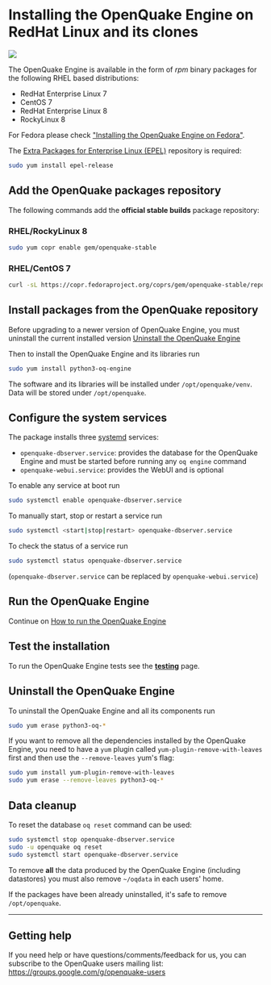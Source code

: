 # Installing the OpenQuake Engine on RedHat Linux and its clones 

<a href="https://copr.fedorainfracloud.org/coprs/gem/openquake-stable/package/python3-oq-engine/"><img src="https://copr.fedorainfracloud.org/coprs/gem/openquake-stable/package/python3-oq-engine/status_image/last_build.png" /></a>

The OpenQuake Engine is available in the form of *rpm* binary packages for the following RHEL based distributions:
- RedHat Enterprise Linux 7 
- CentOS 7
- RedHat Enterprise Linux 8 
- RockyLinux 8

For Fedora please check ["Installing the OpenQuake Engine on Fedora"](fedora.md).

The [Extra Packages for Enterprise Linux (EPEL)](https://fedoraproject.org/wiki/EPEL) repository is required: 

```bash
sudo yum install epel-release
```

## Add the OpenQuake packages repository

The following commands add the **official stable builds** package repository:

### RHEL/RockyLinux 8

```bash
sudo yum copr enable gem/openquake-stable 
```

### RHEL/CentOS 7

```bash
curl -sL https://copr.fedoraproject.org/coprs/gem/openquake-stable/repo/epel-7/gem-openquake-stable-epel-7.repo | sudo tee /etc/yum.repos.d/gem-openquake-stable-epel-7.repo
```
## Install packages from the OpenQuake repository

Before upgrading to a newer version of OpenQuake Engine, you must uninstall the current installed version [Uninstall the OpenQuake Engine](rhel.md#uninstall-the-openquake-engine)

Then to install the OpenQuake Engine and its libraries run
```bash
sudo yum install python3-oq-engine
```

The software and its libraries will be installed under `/opt/openquake/venv`. Data will be stored under `/opt/openquake`.

## Configure the system services

The package installs three [systemd](https://access.redhat.com/documentation/en-US/Red_Hat_Enterprise_Linux/7/html/System_Administrators_Guide/chap-Managing_Services_with_systemd.html) services:
- `openquake-dbserver.service`: provides the database for the OpenQuake Engine and must be started before running any `oq engine` command
- `openquake-webui.service`: provides the WebUI and is optional

To enable any service at boot run
```bash
sudo systemctl enable openquake-dbserver.service
```

To manually start, stop or restart a service run
```bash
sudo systemctl <start|stop|restart> openquake-dbserver.service
```

To check the status of a service run
```bash
sudo systemctl status openquake-dbserver.service
```
(`openquake-dbserver.service` can be replaced by `openquake-webui.service`)

## Run the OpenQuake Engine

Continue on [How to run the OpenQuake Engine](../running/unix.md)

## Test the installation

To run the OpenQuake Engine tests see the **[testing](../testing.md)** page.

## Uninstall the OpenQuake Engine

To uninstall the OpenQuake Engine and all its components run
```bash
sudo yum erase python3-oq-*
```
If you want to remove all the dependencies installed by the OpenQuake Engine, you need to have a `yum` plugin called `yum-plugin-remove-with-leaves` first and then use the `--remove-leaves` yum's flag:
```bash
sudo yum install yum-plugin-remove-with-leaves
sudo yum erase --remove-leaves python3-oq-*
```

## Data cleanup

To reset the database `oq reset` command can be used:

```bash
sudo systemctl stop openquake-dbserver.service
sudo -u openquake oq reset
sudo systemctl start openquake-dbserver.service
```

To remove **all** the data produced by the OpenQuake Engine (including datastores) you must also remove `~/oqdata` in each users' home.

If the packages have been already uninstalled, it's safe to remove `/opt/openquake`.

***

## Getting help
If you need help or have questions/comments/feedback for us, you can subscribe to the OpenQuake users mailing list: https://groups.google.com/g/openquake-users
